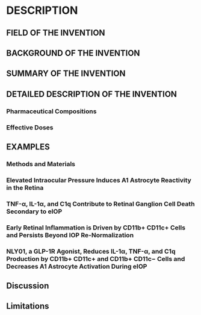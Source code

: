 # DESCRIPTION

## FIELD OF THE INVENTION

## BACKGROUND OF THE INVENTION

## SUMMARY OF THE INVENTION

## DETAILED DESCRIPTION OF THE INVENTION

### Pharmaceutical Compositions

### Effective Doses

## EXAMPLES

### Methods and Materials

### Elevated Intraocular Pressure Induces A1 Astrocyte Reactivity in the Retina

### TNF-α, IL-1α, and C1q Contribute to Retinal Ganglion Cell Death Secondary to eIOP

### Early Retinal Inflammation is Driven by CD11b+ CD11c+ Cells and Persists Beyond IOP Re-Normalization

### NLY01, a GLP-1R Agonist, Reduces IL-1α, TNF-α, and C1q Production by CD11b+ CD11c+ and CD11b+ CD11c− Cells and Decreases A1 Astrocyte Activation During eIOP

## Discussion

## Limitations

